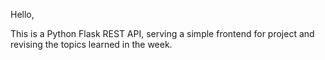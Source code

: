 Hello,

This is a Python Flask REST API, serving a simple frontend for project and revising the topics learned in the week.
